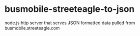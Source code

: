 busmobile-streeteagle-to-json
=============================

node.js http server that serves JSON formatted data pulled from busmobile.streeteagle.com
